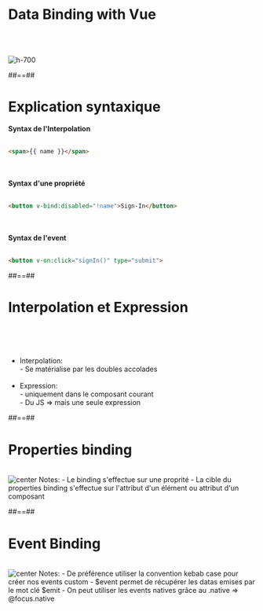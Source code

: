 <!-- .slide: class="sfeir-basic-slide" -->
# Data Binding with Vue
<br><br>
<div class="full-center">
    <div>
        <img alt="h-700"src="assets/images/school/data-binding-template/vue.png">
    </div>
</div>

##==##

<!-- .slide: class="sfeir-basic-slide with code -->
# Explication syntaxique
<span><strong>Syntax de l'Interpolation</strong></span><br><br>
```html
<span>{{ name }}</span>
```
<br><br>
<span><strong>Syntax d'une propriété</strong></span><br><br>
```html
<button v-bind:disabled="!name">Sign-In</button>
```
<br><br>
<span><strong>Syntax de l'event</strong></span><br><br>
```html
<button v-on:click="signIn()" type="submit">
```

##==##

<!-- .slide: class="sfeir-basic-slide" -->
# Interpolation et Expression
<br><br><br>
<ul>
    <li>Interpolation:<br>
        - Se matérialise par les doubles accolades
    </li><br>
    <li>Expression: <br>
        - uniquement dans le composant courant<br>
        - Du JS => mais une seule expression
    </li>
</ul>

##==##

<!-- .slide: class="sfeir-basic-slide" -->
# Properties binding
<br>
<img alt="center" src="assets/images/school/data-binding-template/properties_binding.png">
Notes:
 - Le binding s'effectue sur une proprité
 - La cible du properties binding s'effectue sur l'attribut d'un élément ou attribut d'un composant

##==##

<!-- .slide: class="sfeir-basic-slide" -->
# Event Binding
<br>
<img alt="center" src="assets/images/school/data-binding-template/event_binding.png">
Notes:
 - De préférence utiliser la convention kebab case pour créer nos events custom
 - $event permet de récupérer les datas emises par le mot clé $emit
 - On peut utiliser les events natives grâce au .native => @focus.native
